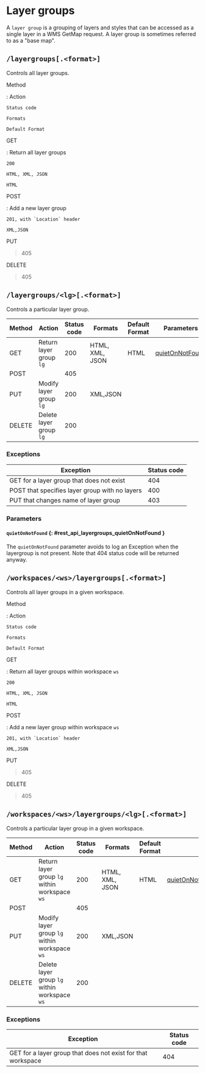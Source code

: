 # Layer groups

A `layer group` is a grouping of layers and styles that can be accessed as a single layer in a WMS GetMap request. A layer group is sometimes referred to as a "base map".

## `/layergroups[.<format>]`

Controls all layer groups.

Method

:   Action

    Status code

    Formats

    Default Format

GET

:   Return all layer groups

    200

    HTML, XML, JSON

    HTML

POST

:   Add a new layer group

    201, with `Location` header

    XML,JSON

PUT

> 405

DELETE

> 405

## `/layergroups/<lg>[.<format>]`

Controls a particular layer group.

| Method | Action                  | Status code | Formats         | Default Format | Parameters                                                              |
|--------|-------------------------|-------------|-----------------|----------------|-------------------------------------------------------------------------|
| GET    | Return layer group `lg` | 200         | HTML, XML, JSON | HTML           | [quietOnNotFound](layergroups.md#rest_api_layergroups_quietOnNotFound) |
| POST   |                         | 405         |                 |                |                                                                         |
| PUT    | Modify layer group `lg` | 200         | XML,JSON        |                |                                                                         |
| DELETE | Delete layer group `lg` | 200         |                 |                |                                                                         |

### Exceptions

| Exception                                      | Status code |
|------------------------------------------------|-------------|
| GET for a layer group that does not exist      | 404         |
| POST that specifies layer group with no layers | 400         |
| PUT that changes name of layer group           | 403         |

### Parameters

#### `quietOnNotFound` {: #rest_api_layergroups_quietOnNotFound }

The `quietOnNotFound` parameter avoids to log an Exception when the layergroup is not present. Note that 404 status code will be returned anyway.

## `/workspaces/<ws>/layergroups[.<format>]`

Controls all layer groups in a given workspace.

Method

:   Action

    Status code

    Formats

    Default Format

GET

:   Return all layer groups within workspace `ws`

    200

    HTML, XML, JSON

    HTML

POST

:   Add a new layer group within workspace `ws`

    201, with `Location` header

    XML,JSON

PUT

> 405

DELETE

> 405

## `/workspaces/<ws>/layergroups/<lg>[.<format>]`

Controls a particular layer group in a given workspace.

| Method | Action                                        | Status code | Formats         | Default Format |                                                                         |
|--------|-----------------------------------------------|-------------|-----------------|----------------|-------------------------------------------------------------------------|
| GET    | Return layer group `lg` within workspace `ws` | 200         | HTML, XML, JSON | HTML           | [quietOnNotFound](layergroups.md#rest_api_layergroups_quietOnNotFound) |
| POST   |                                               | 405         |                 |                |                                                                         |
| PUT    | Modify layer group `lg` within workspace `ws` | 200         | XML,JSON        |                |                                                                         |
| DELETE | Delete layer group `lg` within workspace `ws` | 200         |                 |                |                                                                         |

### Exceptions

| Exception                                                    | Status code |
|--------------------------------------------------------------|-------------|
| GET for a layer group that does not exist for that workspace | 404         |
